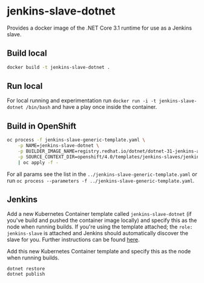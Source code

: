 # jenkins-slave-dotnet

Provides a docker image of the .NET Core 3.1 runtime for use as a Jenkins slave.

## Build local

```bash
docker build -t jenkins-slave-dotnet .
```

## Run local

For local running and experimentation run `docker run -i -t jenkins-slave-dotnet /bin/bash` and have a play once inside the container.

## Build in OpenShift

```bash
oc process -f jenkins-slave-generic-template.yaml \
    -p NAME=jenkins-slave-dotnet \
    -p BUILDER_IMAGE_NAME=registry.redhat.io/dotnet/dotnet-31-jenkins-agent-rhel7 \
    -p SOURCE_CONTEXT_DIR=openshift/4.0/templates/jenkins-slaves/jenkins-slave-dotnet \
    | oc apply -f -
```

For all params see the list in the `../jenkins-slave-generic-template.yaml` or run `oc process --parameters -f ../jenkins-slave-generic-template.yaml`.

## Jenkins

Add a new Kubernetes Container template called `jenkins-slave-dotnet` (if you've build and pushed the container image locally) and specify this as the node when running builds. If you're using the template attached; the `role: jenkins-slave` is attached and Jenkins should automatically discover the slave for you. Further instructions can be found [here](https://docs.openshift.com/container-platform/3.11/using_images/other_images/jenkins.html#using-the-jenkins-kubernetes-plug-in).

Add this new Kubernetes Container template and specify this as the node when running builds.

```
dotnet restore
dotnet publish
```
